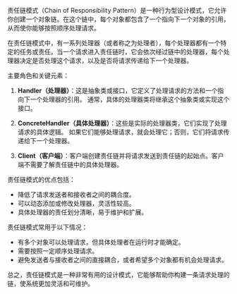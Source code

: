 责任链模式（Chain of Responsibility Pattern）是一种行为型设计模式，它允许你创建一个对象链。在这个链中，每个对象都包含了一个指向下一个对象的引用，从而使你能够按照顺序处理请求。

在责任链模式中，有一系列处理器（或者称之为处理者），每个处理器都有一个特定的任务或责任。当一个请求进入责任链时，它会依次经过链中的处理器，每个处理器决定是否处理这个请求，以及是否将请求传递给下一个处理器。

主要角色和关键元素：

1. **Handler（处理器）**：这是抽象类或接口，它定义了处理请求的方法和一个指向下一个处理器的引用。
    通常，具体的处理器类将继承这个抽象类或实现这个接口。

2. **ConcreteHandler（具体处理器）**：这些是实际的处理器类，它们实现了处理请求的具体逻辑。
    如果它们能够处理请求，就会处理它；否则，它们将请求传递给下一个处理器。

3. **Client（客户端）**：客户端创建责任链并将请求发送到责任链的起始点。客户端不需要了解责任链中的具体处理器。

责任链模式的优点包括：

- 降低了请求发送者和接收者之间的耦合度。
- 可以动态添加或修改处理器，灵活性较高。
- 具体处理器的责任划分清晰，易于维护和扩展。

责任链模式常用于以下情况：

- 有多个对象可以处理请求，但具体处理者在运行时才能确定。
- 需要按照一定顺序处理请求。
- 避免发送者与接收者之间的直接耦合，或者希望多个对象都有机会处理请求。

总之，责任链模式是一种非常有用的设计模式，它能够帮助你构建一条请求处理的链，使系统更加灵活和可维护。